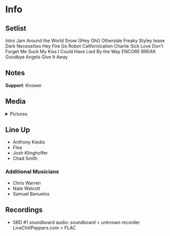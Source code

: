 # Info

## Setlist

Intro Jam
Around the World
Snow ((Hey Oh))
Otherside
Freaky Styley tease
Dark Necessities
Hey
Fire
Go Robot
Californication
Charlie
Sick Love
Don't Forget Me
Suck My Kiss
I Could Have Lied
By the Way
ENCORE BREAK
Goodbye Angels
Give It Away

## Notes

**Support**: Knower

## Media 

<details>
  <summary>Pictures</summary>
  <!--<img alt="Setlist" title="Setlist" src="_.jpg" height="200" />
  <img alt="Clipping" title="Clipping" src="_.jpg" height="200" />
  <img alt="Flyer" title="Flyer" src="_.jpg" height="200" />-->
</details>

## Line Up

* Anthony Kiedis
* Flea
* Josh Klinghoffer
* Chad Smith

### Additional Musicians

* Chris Warren  
* Nate Walcott  
* Samuel Banuelos

## Recordings

* SBD #1 soundboard audio: soundboard > unknown recorder LiveChiliPeppers.com > FLAC
